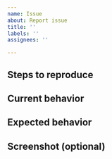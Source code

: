 ```yaml
---
name: Issue
about: Report issue
title: ''
labels: ''
assignees: ''

---
```


## Steps to reproduce

## Current behavior

## Expected behavior

## Screenshot (optional)
